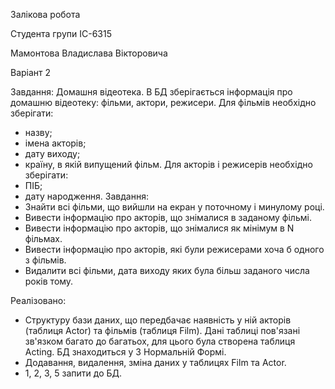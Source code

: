 Залікова робота

Студента групи ІС-6315

Мамонтова Владислава Вікторовича

Варіант 2

Завдання: 
Домашня відеотека. В БД зберігається інформація про домашню відеотеку: фільми, актори, режисери.
Для фільмів необхідно зберігати:
-	назву;
-	імена акторів;
-	дату виходу;
-	країну, в якій випущений фільм.
Для акторів і режисерів необхідно зберігати:
-	ПІБ;
-	дату народження.
Завдання:
-	Знайти всі фільми, що вийшли на екран у поточному і минулому році.
-	Вивести інформацію про акторів, що знімалися в заданому фільмі.
-	Вивести інформацію про акторів, що знімалися як мінімум в N фільмах.
-	Вивести інформацію про акторів, які були режисерами хоча б одного з фільмів.
-	Видалити всі фільми, дата виходу яких була більш заданого числа років тому.


Реалізовано:

- Структуру бази даних, що передбачає наявність у ній акторів (таблиця Actor) та фільмів (таблиця Film). Дані таблиці пов'язані зв'язком багато до багатьох, для цього була створена таблиця Acting. БД знаходиться у 3 Нормальній Формі.
- Додавання, видалення, зміна даних у таблицях Film та Actor.
- 1, 2, 3, 5 запити до БД.

